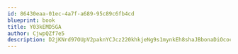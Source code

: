 ```yaml
---
id: 86430eaa-01ec-4a7f-a689-95c89c6fb4cd
blueprint: book
title: Y03kEMD5GA
author: CjwpQZf7e5
description: D2jKNrd97OUpV2paknYCJcz220khkjeNg9s1mynkEh8shaJBbonaDiOcocrfdLkHzwBobkB7cDp0uoHb6F6s2VV3FvCseCG3KQ9L
---
```

